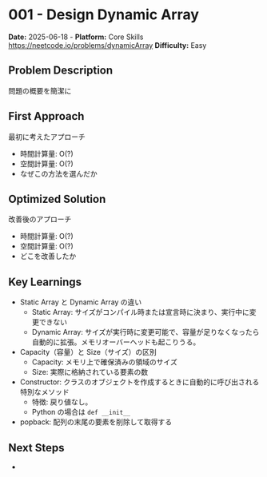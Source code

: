 # 001 - Design Dynamic Array

**Date:** 2025-06-18 -
**Platform:** Core Skills https://neetcode.io/problems/dynamicArray
**Difficulty:** Easy

## Problem Description

問題の概要を簡潔に

## First Approach

最初に考えたアプローチ

- 時間計算量: O(?)
- 空間計算量: O(?)
- なぜこの方法を選んだか

## Optimized Solution

改善後のアプローチ

- 時間計算量: O(?)
- 空間計算量: O(?)
- どこを改善したか

## Key Learnings

- Static Array と Dynamic Array の違い
  - Static Array: サイズがコンパイル時または宣言時に決まり、実行中に変更できない
  - Dynamic Array: サイズが実行時に変更可能で、容量が足りなくなったら自動的に拡張。メモリオーバーヘッドも起こりうる。
- Capacity（容量）と Size（サイズ）の区別
  - Capacity: メモリ上で確保済みの領域のサイズ
  - Size: 実際に格納されている要素の数
- Constructor: クラスのオブジェクトを作成するときに自動的に呼び出される特別なメソッド
  - 特徴: 戻り値なし。
  - Python の場合は `def __init__`
- popback: 配列の末尾の要素を削除して取得する

## Next Steps

-
